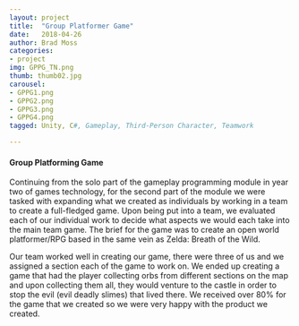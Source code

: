 ```yaml
---
layout: project
title:  "Group Platformer Game"
date:   2018-04-26
author: Brad Moss
categories:
- project
img: GPPG_TN.png
thumb: thumb02.jpg
carousel:
- GPPG1.png
- GPPG2.png
- GPPG3.png
- GPPG4.png
tagged: Unity, C#, Gameplay, Third-Person Character, Teamwork

---
```

#### Group Platforming Game 
Continuing from the solo part of the gameplay programming module in year two of games technology, for the second part of the module we were tasked with expanding what we created as individuals by working in a team to create a full-fledged game. Upon being put into a team, we evaluated each of our individual work to decide what aspects we would each take into the main team game. The brief for the game was to create an open world platformer/RPG based in the same vein as Zelda: Breath of the Wild. 

Our team worked well in creating our game, there were three of us and we assigned a section each of the game to work on. We ended up creating a game that had the player collecting orbs from different sections on the map and upon collecting them all, they would venture to the castle in order to stop the evil (evil deadly slimes) that lived there. We received over 80% for the game that we created so we were very happy with the product we created.
